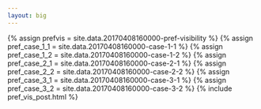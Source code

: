 ```yaml
---
layout: big
---
```

{% assign prefvis = site.data.20170408160000-pref-visibility %}
{% assign pref_case_1_1 = site.data.20170408160000-case-1-1 %}
{% assign pref_case_1_2 = site.data.20170408160000-case-1-2 %}
{% assign pref_case_2_1 = site.data.20170408160000-case-2-1 %}
{% assign pref_case_2_2 = site.data.20170408160000-case-2-2 %}
{% assign pref_case_3_1 = site.data.20170408160000-case-3-1 %}
{% assign pref_case_3_2 = site.data.20170408160000-case-3-2 %}
{% include pref_vis_post.html %}
